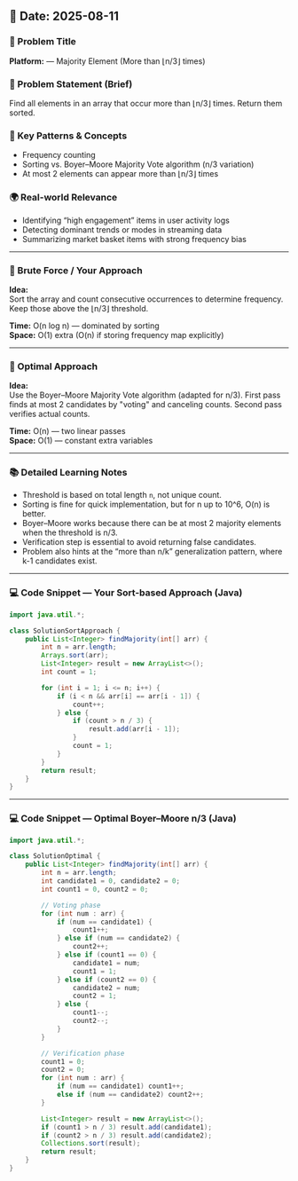 ## 📅 Date: 2025-08-11  
### 🧠 Problem Title  
**Platform:** — Majority Element (More than ⌊n/3⌋ times)  

### 📜 Problem Statement (Brief)  
Find all elements in an array that occur more than ⌊n/3⌋ times. Return them sorted.  

### 🧩 Key Patterns & Concepts  
- Frequency counting  
- Sorting vs. Boyer–Moore Majority Vote algorithm (n/3 variation)  
- At most 2 elements can appear more than ⌊n/3⌋ times  

### 🌍 Real-world Relevance  
- Identifying “high engagement” items in user activity logs  
- Detecting dominant trends or modes in streaming data  
- Summarizing market basket items with strong frequency bias  

---

### 🥉 Brute Force / Your Approach  
**Idea:**  
Sort the array and count consecutive occurrences to determine frequency. Keep those above the ⌊n/3⌋ threshold.  

**Time:** O(n log n) — dominated by sorting  
**Space:** O(1) extra (O(n) if storing frequency map explicitly)  

---

### 🥇 Optimal Approach  
**Idea:**  
Use the Boyer–Moore Majority Vote algorithm (adapted for n/3). First pass finds at most 2 candidates by "voting" and canceling counts. Second pass verifies actual counts.  

**Time:** O(n) — two linear passes  
**Space:** O(1) — constant extra variables  

---

### 📚 Detailed Learning Notes  
- Threshold is based on total length `n`, not unique count.  
- Sorting is fine for quick implementation, but for n up to 10^6, O(n) is better.  
- Boyer–Moore works because there can be at most 2 majority elements when the threshold is n/3.  
- Verification step is essential to avoid returning false candidates.  
- Problem also hints at the “more than n/k” generalization pattern, where k-1 candidates exist.  

---

### 💻 Code Snippet — Your Sort-based Approach (Java)  
```java
import java.util.*;

class SolutionSortApproach {
    public List<Integer> findMajority(int[] arr) {
        int n = arr.length;
        Arrays.sort(arr);
        List<Integer> result = new ArrayList<>();
        int count = 1;

        for (int i = 1; i <= n; i++) {
            if (i < n && arr[i] == arr[i - 1]) {
                count++;
            } else {
                if (count > n / 3) {
                    result.add(arr[i - 1]);
                }
                count = 1;
            }
        }
        return result;
    }
}
````

---

### 💻 Code Snippet — Optimal Boyer–Moore n/3 (Java)

```java
import java.util.*;

class SolutionOptimal {
    public List<Integer> findMajority(int[] arr) {
        int n = arr.length;
        int candidate1 = 0, candidate2 = 0;
        int count1 = 0, count2 = 0;

        // Voting phase
        for (int num : arr) {
            if (num == candidate1) {
                count1++;
            } else if (num == candidate2) {
                count2++;
            } else if (count1 == 0) {
                candidate1 = num;
                count1 = 1;
            } else if (count2 == 0) {
                candidate2 = num;
                count2 = 1;
            } else {
                count1--;
                count2--;
            }
        }

        // Verification phase
        count1 = 0;
        count2 = 0;
        for (int num : arr) {
            if (num == candidate1) count1++;
            else if (num == candidate2) count2++;
        }

        List<Integer> result = new ArrayList<>();
        if (count1 > n / 3) result.add(candidate1);
        if (count2 > n / 3) result.add(candidate2);
        Collections.sort(result);
        return result;
    }
}
```
